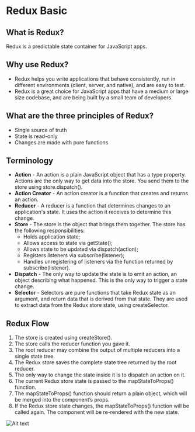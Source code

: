 # Redux Basic

## What is Redux?

Redux is a predictable state container for JavaScript apps.

## Why use Redux?

- Redux helps you write applications that behave consistently, run in different environments (client, server, and native), and are easy to test.
- Redux is a great choice for JavaScript apps that have a medium or large size codebase, and are being built by a small team of developers.

## What are the three principles of Redux?

- Single source of truth
- State is read-only
- Changes are made with pure functions

## Terminology

- **Action** - An action is a plain JavaScript object that has a type property. Actions are the only way to get data into the store. You send them to the store using store.dispatch().
- **Action Creator** - An action creator is a function that creates and returns an action.
- **Reducer** - A reducer is a function that determines changes to an application's state. It uses the action it receives to determine this change.
- **Store** - The store is the object that brings them together. The store has the following responsibilities:
  - Holds application state;
  - Allows access to state via getState();
  - Allows state to be updated via dispatch(action);
  - Registers listeners via subscribe(listener);
  - Handles unregistering of listeners via the function returned by subscribe(listener).
- **Dispatch** - The only way to update the state is to emit an action, an object describing what happened. This is the only way to trigger a state change.
- **Selector** - Selectors are pure functions that take Redux state as an argument, and return data that is derived from that state. They are used to extract data from the Redux store state, using createSelector.

## Redux Flow

1. The store is created using createStore().
2. The store calls the reducer function you gave it.
3. The root reducer may combine the output of multiple reducers into a single state tree.
4. The Redux store saves the complete state tree returned by the root reducer.
5. The only way to change the state inside it is to dispatch an action on it.
6. The current Redux store state is passed to the mapStateToProps() function.
7. The mapStateToProps() function should return a plain object, which will be merged into the component’s props.
8. If the Redux store state changes, the mapStateToProps() function will be called again. The component will be re-rendered with the new state.

![Alt text](https://d33wubrfki0l68.cloudfront.net/01cc198232551a7e180f4e9e327b5ab22d9d14e7/b33f4/assets/images/reduxdataflowdiagram-49fa8c3968371d9ef6f2a1486bd40a26.gif)
